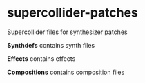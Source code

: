 # supercollider-patches
Supercollider files for synthesizer patches

**Synthdefs** contains synth files

**Effects** contains effects

**Compositions** contains composition files
